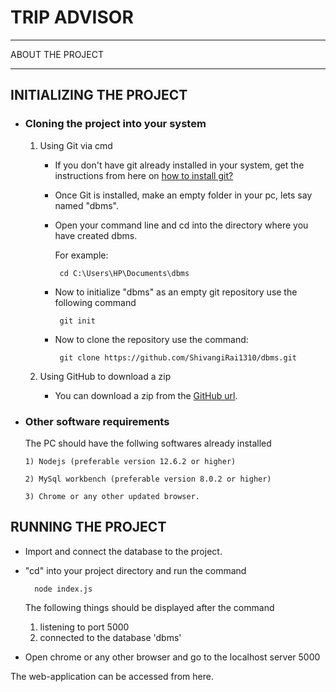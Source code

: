 # TRIP ADVISOR
***

ABOUT THE PROJECT


***

## INITIALIZING THE PROJECT

* ### Cloning the project into your system

   1. Using Git via cmd

       * If you don't have git already installed in your system, get the instructions from here on [how to install git?](https://git-scm.com/book/en/v2/Getting-Started-Installing-Git/)
       * Once Git is installed, make an empty folder in your pc, lets say named "dbms".
       * Open your command line and cd into the directory where you have created dbms.

         For example:

           ```
            cd C:\Users\HP\Documents\dbms
           ```
       * Now to initialize "dbms" as an empty git repository use the following command
          ```
           git init
          ```
       * Now to clone the repository use the command:
          ```
           git clone https://github.com/ShivangiRai1310/dbms.git
          ```
    2) Using GitHub to download a zip

       *  You can download a zip from the [GitHub url](https://github.com/ShivangiRai1310/dbms.git).

* ### Other software requirements

    The PC should have the follwing softwares already installed

      1) Nodejs (preferable version 12.6.2 or higher)

      2) MySql workbench (preferable version 8.0.2 or higher)

      3) Chrome or any other updated browser.

## RUNNING THE PROJECT

* Import and connect the database to the project.

* "cd" into your project directory and run the command

    ```
      node index.js
    ```
  The following things should be displayed after the command
   1. listening to port 5000
   2. connected to the database 'dbms'

 * Open chrome or any other browser and go to the localhost server 5000

 The web-application can be accessed from here.
